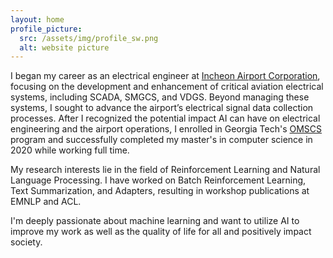 ```yaml
---
layout: home
profile_picture:
  src: /assets/img/profile_sw.png
  alt: website picture
---
```


<p>
I began my career as an electrical engineer at <a href="https://www.airport.kr/co/en/index.do"> Incheon Airport Corporation</a>, 
focusing on the development and enhancement of critical aviation electrical systems, including SCADA, SMGCS, and VDGS.
Beyond managing these systems, I sought to advance the airport’s electrical signal data collection processes. 
After I recognized the potential impact AI can have on electrical engineering and the airport operations, 
I enrolled in Georgia Tech's <a href="http://www.omscs.gatech.edu/">OMSCS</a> program and successfully completed my master's in computer science in 2020 while working full time.
</p>

<p>
My research interests lie in the field of Reinforcement Learning and Natural Language Processing. 
I have worked on Batch Reinforcement Learning, Text Summarization, and Adapters, resulting in workshop publications at EMNLP and ACL.
</p>

<p>
I'm deeply passionate about machine learning and want to utilize AI to improve my work as well as the quality of life for all and positively impact society.
</p>
